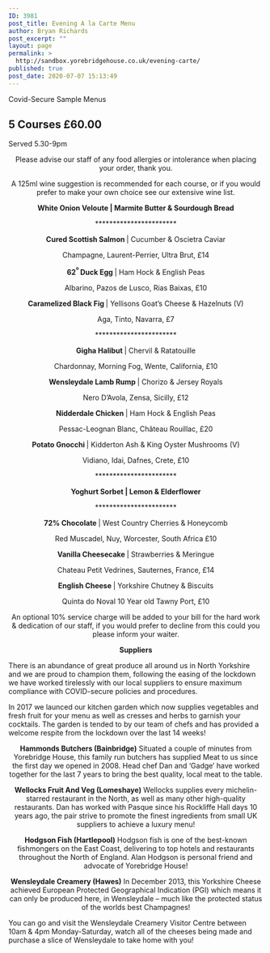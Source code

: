 ```yaml
---
ID: 3981
post_title: Evening A la Carte Menu
author: Bryan Richards
post_excerpt: ""
layout: page
permalink: >
  http://sandbox.yorebridgehouse.co.uk/evening-carte/
published: true
post_date: 2020-07-07 15:13:49
---
```

<div class="section-title section-title-followed-by-content">

Covid-Secure Sample Menus
<h2 class="covid-menu-h2">5 Courses £60.00</h2>
Served 5.30-9pm

</div>
<div>
<div class="row-has-bottom-border full-width-content-with-padding">
<p style="text-align: center;">Please advise our staff of any food allergies or intolerance when placing your order, thank you.</p>
<p style="text-align: center;">A 125ml wine suggestion is recommended for each course, or if you would prefer to make your own choice see our extensive wine list.</p>
<p style="text-align: center;"><strong>White Onion Veloute | Marmite Butter &amp; Sourdough Bread</strong>
<p style="text-align: center;">***********************</p>

<p style="text-align: center;"><strong>Cured Scottish Salmon  </strong>|  Cucumber & Oscietra Caviar </p>
<p style="text-align: center;">Champagne, Laurent-Perrier, Ultra Brut, £14</p>

<p style="text-align: center;"><strong>62<sup>º </sup>Duck Egg </strong>| Ham Hock & English Peas </p>
<p style="text-align: center;">Albarino, Pazos de Lusco, Rias Baixas, £10</p>

<p style="text-align: center;"><strong>Caramelized Black Fig </strong>| Yellisons Goat’s Cheese & Hazelnuts (V)</p>
<p style="text-align: center;">Aga, Tinto, Navarra, £7</p>
<p style="text-align: center;">***********************</p>

<p style="text-align: center;"><strong>Gigha Halibut </strong>| Chervil & Ratatouille</p>
<p style="text-align: center;">Chardonnay, Morning Fog, Wente, California, £10</p>

<p style="text-align: center;"><strong>Wensleydale Lamb Rump </strong>| Chorizo & Jersey Royals</p>
<p style="text-align: center;">Nero D’Avola, Zensa, Sicilly, £12</p>

<p style="text-align: center;"><strong>Nidderdale Chicken </strong>| Ham Hock & English Peas </p>
<p style="text-align: center;">Pessac-Leognan Blanc, Château Rouillac, £20</p>

<p style="text-align: center;"><strong>Potato Gnocchi </strong>| Kidderton Ash & King Oyster Mushrooms (V)</p>
<p style="text-align: center;">Vidiano, Idai, Dafnes, Crete, £10</p>
<p style="text-align: center;">***********************</p>

<p style="text-align: center;"><strong>Yoghurt Sorbet  |  Lemon & Elderflower </strong></p>
<p style="text-align: center;">***********************</p>

<p style="text-align: center;"><strong>72% Chocolate </strong>| West Country Cherries & Honeycomb </p>
<p style="text-align: center;">Red Muscadel, Nuy, Worcester, South Africa £10</p>

<p style="text-align: center;"><strong>Vanilla Cheesecake </strong>| Strawberries & Meringue </p>
<p style="text-align: center;">Chateau Petit Vedrines, Sauternes, France, £14</p>

<p style="text-align: center;"><strong>English Cheese </strong>| Yorkshire Chutney & Biscuits </p>
<p style="text-align: center;">Quinta do Noval 10 Year old Tawny Port, £10</p>

<p style="text-align: center;">An optional 10% service charge will be added to your bill for the hard work & dedication of our staff, if you would prefer to decline from this could you please inform your waiter.</p>
</div>
<div class="full-width-content-with-padding">
<p style="text-align: center;"><strong>Suppliers</strong></p>
There is an abundance of great produce all around us in North Yorkshire and we are proud to champion them, following the easing of the lockdown we have worked tirelessly with our local suppliers to ensure maximum compliance with COVID-secure policies and procedures.

In 2017 we launced our kitchen garden which now supplies vegetables and fresh fruit for your menu as well as cresses and herbs to garnish your cocktails. The garden is tended to by our team of chefs and has provided a welcome respite from the lockdown over the last 14 weeks!
<p style="text-align: center;"><strong>Hammonds Butchers (Bainbridge)</strong>
Situated a couple of minutes from Yorebridge House, this family run butchers has supplied
Meat to us since the first day we opened in 2008.
Head chef Dan and ‘Gadge’ have worked together for the last 7 years to bring the best quality, local meat to the table.</p>
<p style="text-align: center;"><strong>Wellocks Fruit And Veg (Lomeshaye)</strong>
Wellocks supplies every michelin-starred restaurant in the North, as well as many other high-quality restaurants.
Dan has worked with Pasque since his Rockliffe Hall days 10 years ago, the pair strive to promote the finest ingredients from small UK suppliers to achieve a luxury menu!</p>
<p style="text-align: center;"><strong>Hodgson Fish (Hartlepool)</strong>
Hodgson fish is one of the best-known fishmongers on the East Coast, delivering to top hotels and restaurants throughout the North of England.
Alan Hodgson is personal friend and advocate of Yorebridge House!</p>
<p style="text-align: center;"><strong>Wensleydale Creamery (Hawes)</strong>
In December 2013, this Yorkshire Cheese achieved European Protected Geographical Indication (PGI) which means it can only be produced here, in Wensleydale – much like the protected status of the worlds best Champagnes!

You can go and visit the Wensleydale Creamery Visitor Centre between 10am & 4pm Monday-Saturday, watch all of the cheeses being made and purchase a slice of Wensleydale to take home with you!</p>
</div>
</div>